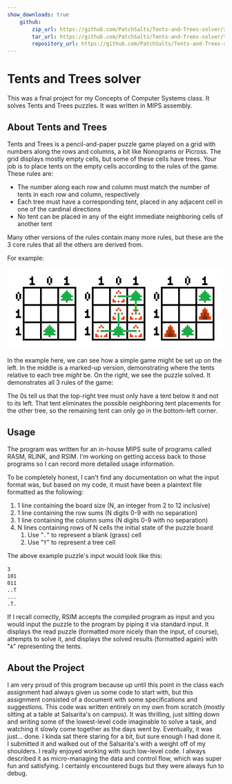```yaml
---
show_downloads: true
    github:
        zip_url: https://github.com/PatchSalts/Tents-and-Trees-solver/zipball/main
        tar_url: https://github.com/PatchSalts/Tents-and-Trees-solver/tarball/main
        repository_url: https://github.com/PatchSalts/Tents-and-Trees-solver
---
```


# Tents and Trees solver

This was a final project for my Concepts of Computer Systems class. It solves Tents and Trees puzzles. It was written in MIPS assembly.

## About Tents and Trees

Tents and Trees is a pencil-and-paper puzzle game played on a grid with numbers along the rows and columns, a bit like Nonograms or Picross. The grid displays mostly empty cells, but some of these cells have trees. Your job is to place tents on the empty cells according to the rules of the game. These rules are:
- The number along each row and column must match the number of tents in each row and column, respectively
- Each tree must have a corresponding tent, placed in any adjacent cell in one of the cardinal directions
- No tent can be placed in any of the eight immediate neighboring cells of another tent

Many other versions of the rules contain many more rules, but these are the 3 core rules that all the others are derived from.

For example:

![A Tents and Trees puzzle displayed in 3 different states: blank, marked-up, and solved. The grid for each displays "101" in a row above and "011" in a column to the left. The grid is blank, except there is a tree in the top-right cell, and another tree in the bottom-middle cell.](/assets/img/tnts_example_puzzle.png)

In the example here, we can see how a simple game might be set up on the left. In the middle is a marked-up version, demonstrating where the tents relative to each tree *might* be. On the right, we see the puzzle solved. It demonstrates all 3 rules of the game:

The 0s tell us that the top-right tree must only have a tent below it and not to its left. That tent eliminates the possible neighboring tent placements for the other tree, so the remaining tent can only go in the bottom-left corner.

## Usage

The program was written for an in-house MIPS suite of programs called RASM, RLINK, and RSIM. I'm working on getting access back to those programs so I can record more detailed usage information.

To be completely honest, I can't find any documentation on what the input format was, but based on my code, it must have been a plaintext file formatted as the following:

1. 1 line containing the board size (N, an integer from 2 to 12 inclusive)
2. 1 line containing the row sums (N digits 0-9 with no separation)
3. 1 line containing the column sums (N digits 0-9 with no separation)
4. N lines containing rows of N cells the initial state of the puzzle board
    1. Use "`.`" to represent a blank (grass) cell
    2. Use "`T`" to represent a tree cell

The above example puzzle's input would look like this:

```
3
101
011
..T
...
.T.
```

If I recall correctly, RSIM accepts the compiled program as input and you would input the puzzle to the program by piping it via standard input. It displays the read puzzle (formatted more nicely than the input, of course), attempts to solve it, and displays the solved results (formatted again) with "`A`" representing the tents.

## About the Project

I am very proud of this program because up until this point in the class each assignment had always given us some code to start with, but this assignment consisted of a document with some specifications and suggestions. This code was written entirely on my own from scratch (mostly sitting at a table at Salsarita's on campus). It was thrilling, just sitting down and writing some of the lowest-level code imaginable to solve a task, and watching it slowly come together as the days went by. Eventually, it was just... done. I kinda sat there staring for a bit, but sure enough I had done it. I submitted it and walked out of the Salsarita's with a weight off of my shoulders. I really enjoyed working with such low-level code. I always described it as micro-managing the data and control flow, which was super fun and satisfying. I certainly encountered bugs but they were always fun to debug.
